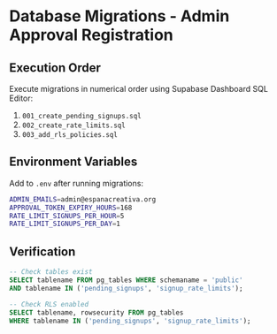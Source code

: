 # Database Migrations - Admin Approval Registration

## Execution Order

Execute migrations in numerical order using Supabase Dashboard SQL Editor:

1. `001_create_pending_signups.sql`
2. `002_create_rate_limits.sql`  
3. `003_add_rls_policies.sql`

## Environment Variables

Add to `.env` after running migrations:

```bash
ADMIN_EMAILS=admin@espanacreativa.org
APPROVAL_TOKEN_EXPIRY_HOURS=168
RATE_LIMIT_SIGNUPS_PER_HOUR=5
RATE_LIMIT_SIGNUPS_PER_DAY=1
```

## Verification

```sql
-- Check tables exist
SELECT tablename FROM pg_tables WHERE schemaname = 'public' 
AND tablename IN ('pending_signups', 'signup_rate_limits');

-- Check RLS enabled
SELECT tablename, rowsecurity FROM pg_tables 
WHERE tablename IN ('pending_signups', 'signup_rate_limits');
```
